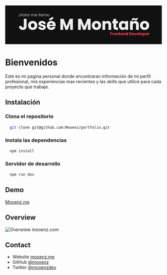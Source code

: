![Banner site](./BannerSite.png)

# **Bienvenidos**

Este es mi pagina personal donde encontraran información de mi perfil profesional, mis experiencias mas recientes y las skills que utilice para cada proyecto que trabaje.

## **Instalación**

### Clona el repositorio

```bash
  git clone git@github.com:Mooenz/portfolio.git
```

### Instala las dependencias

```bash
  npm install
```

### Servidor de desarrollo

```bash
  npm run dev
```

## **Demo**

[Mooenz.me](https://www.mooenz.me/)

## **Overview**

![Overwiew mooenz.com](./MooenzSite.gif)

## **Contact**

- Website [mooenz.me](https://www.mooenz.me/)
- GitHub [@mooenz](https://github.com/Mooenz)
- Twitter [@mooenzdev](https://twitter.com/MooenzDev)
